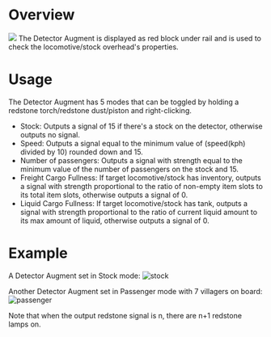 # Overview
![](immersiverailroading:wiki/images/augments/detector.png)
The Detector Augment is displayed as red block under rail and is used to check the locomotive/stock overhead's properties.

# Usage
The Detector Augment has 5 modes that can be toggled by holding a redstone torch/redstone dust/piston and right-clicking.
* Stock: Outputs a signal of 15 if there's a stock on the detector, otherwise outputs no signal.
* Speed: Outputs a signal equal to the minimum value of (speed(kph) divided by 10) rounded down and 15.
* Number of passengers: Outputs a signal with strength equal to the minimum value of the number of passengers on the stock and 15.
* Freight Cargo Fullness: If target locomotive/stock has inventory, outputs a signal with strength proportional to the ratio of non-empty item slots to its total item slots, otherwise outputs a signal of 0.
* Liquid Cargo Fullness: If target locomotive/stock has tank, outputs a signal with strength proportional to the ratio of current liquid amount to its max amount of liquid, otherwise outputs a signal of 0.

# Example
A Detector Augment set in Stock mode:
![stock](immersiverailroading:wiki/images/augments/detector_stock.png)

Another Detector Augment set in Passenger mode with 7 villagers on board:
![passenger](immersiverailroading:wiki/images/augments/detector_passenger.png)

Note that when the output redstone signal is n, there are n+1 redstone lamps on.